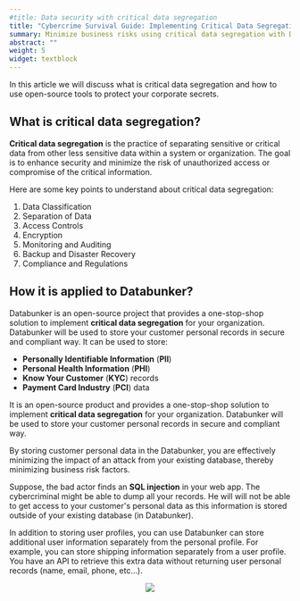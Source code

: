 ```yaml
---
#title: Data security with critical data segregation
title: "Cybercrime Survival Guide: Implementing Critical Data Segregation to Outsmart Attackers"
summary: Minimize business risks using critical data segregation with Databunker.
abstract: ""
weight: 5
widget: textblock
---
```

In this article we will discuss what is critical data segregation and how to use open-source tools to protect your corporate secrets.

## What is critical data segregation?
**Critical data segregation** is the practice of separating sensitive or critical data from other less sensitive data within a system or organization. The goal is to enhance security and minimize the risk of unauthorized access or compromise of the critical information.

Here are some key points to understand about critical data segregation:
1. Data Classification
1. Separation of Data
1. Access Controls
1. Encryption
1. Monitoring and Auditing
1. Backup and Disaster Recovery
1. Compliance and Regulations

## How it is applied to Databunker?
Databunker is an open-source project that provides a one-stop-shop solution to implement **critical data segregation** for your organization. Databunker will be used to store your customer personal records in secure and compliant way. It can be used to store:
* **Personally Identifiable Information** (**PII**)
* **Personal Health Information** (**PHI**)
* **Know Your Customer** (**KYC**) records
* **Payment Card Industry** (**PCI**) data

It is an open-source product and provides a one-stop-shop solution to implement **critical data segregation** for your organization. Databunker will be used to store your customer personal records in secure and compliant way.

By storing customer personal data in the Databunker, you are effectively minimizing the impact of an attack from your existing database, thereby minimizing business risk factors.

Suppose, the bad actor finds an **SQL injection** in your web app. The cybercriminal might be able to dump all your records. He will will not be able to get access to your customer's personal data as this information is stored outside of your existing database (in Databunker).

In addition to storing user profiles, you can use Databunker can store additional user information separately from the personal profile. For example, you can store shipping information separately from a user profile. You have an API to retrieve this extra data without returning user personal records (name, email, phone, etc...).

<center class="mt-5"><img src="featured.png" /></center>
